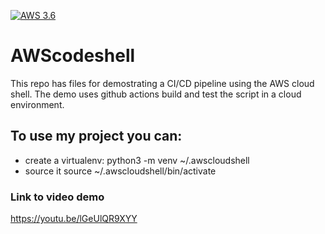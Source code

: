 [![AWS 3.6](https://github.com/gforce1999/AWScodeshell/actions/workflows/main.yml/badge.svg)](https://github.com/gforce1999/AWScodeshell/actions/workflows/main.yml)
# AWScodeshell
This repo has files for demostrating a CI/CD pipeline using the AWS cloud shell.  The demo uses github actions build and test the script in a cloud environment.  

## To use my project you can:
- create a virtualenv:  python3 -m venv ~/.awscloudshell
- source it source ~/.awscloudshell/bin/activate

### Link to video demo
https://youtu.be/lGeUlQR9XYY
